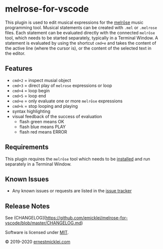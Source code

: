 # melrose-for-vscode

This plugin is used to edit musical expressions for the [melrōse](http://github.com/emicklei/melrose) music programming tool.
Musical statements can be created with `.mel` or `.melrose` files.
Each statement can be evaluated directly with the connected `melrōse` tool, which needs to be started separately, typically in a Terminal Window.
A statement is evaluated by using the shortcut `cmd+e` and takes the content of the active line (where the cursor is), or the content of the selected text in the editor.

## Features

- `cmd+2` = inspect musial object
- `cmd+3` = direct play of `melrose` expressions or loop
- `cmd+4` = loop begin 
- `cmd+5` = loop end 
- `cmd+e` = only evaluate one or more `melrōse` expressions
- `cmd+k` = stop looping and playing 
- syntax highlighting
- visual feedback of the success of evaluation
    - flash green means OK
    - flash blue means PLAY
    - flash red means ERROR

## Requirements

This plugin requires the `melrōse` tool which needs to be [installed](http://github.com/emicklei/melrose) and run separately in a Terminal Window.

## Known Issues

- Any known issues or requests are listed in the [issue tracker](https://github.com/emicklei/melrose-for-vscode/issues)

## Release Notes

See (CHANGELOG](https://github.com/emicklei/melrose-for-vscode/blob/master/CHANGELOG.md)


Software is licensed under [MIT](LICENSE).

&copy; 2019-2020 [ernestmicklei.com](http://ernestmicklei.com)